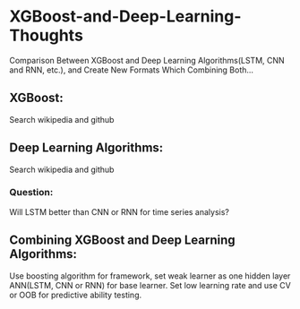 # XGBoost-and-Deep-Learning-Thoughts
Comparison Between XGBoost and Deep Learning Algorithms(LSTM, CNN and RNN, etc.), and Create New Formats Which Combining Both...

## XGBoost:
Search wikipedia and github

## Deep Learning Algorithms:
Search wikipedia and github
### Question:
Will LSTM better than CNN or RNN for time series analysis?

## Combining XGBoost and Deep Learning Algorithms:
Use boosting algorithm for framework, set weak learner as one hidden layer ANN(LSTM, CNN or RNN) for base learner. Set low learning rate and use CV or OOB for predictive ability testing.


